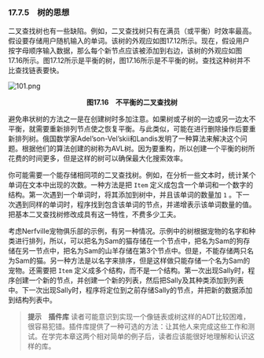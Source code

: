 ### 17.7.5　树的思想

二叉查找树也有一些缺陷。例如，二叉查找树只有在满员（或平衡）时效率最高。假设要存储用户随机输入的单词。该树的外观应如图17.12所示。现在，假设用户按字母顺序输入数据，那么每个新节点应该被添加到右边，该树的外观应如图17.16所示。图17.12所示是平衡的树，图17.16所示是不平衡的树。查找这种树并不比查找链表要快。

![101.png](./images/101.png)
<center class="my_markdown"><b class="my_markdown">图17.16　不平衡的二叉查找树</b></center>

避免串状树的方法之一是在创建树时多加注意。如果树或子树的一边或另一边太不平衡，就需要重新排列节点使之恢复平衡。与此类似，可能在进行删除操作后要重新排列树。俄国数学家Adel’son-Vel’skii和Landis发明了一种算法来解决这个问题。根据他们的算法创建的树称为AVL树。因为要重构，所以创建一个平衡的树所花费的时间更多，但是这样的树可以确保最大化搜索效率。

你可能需要一个能存储相同项的二叉查找树。例如，在分析一些文本时，统计某个单词在文本中出现的次数。一种方法是把 `Item` 定义成包含一个单词和一个数字的结构。第一次遇到一个单词时，将其添加到树中，并且该单词的数量加 `1` 。下一次遇到同样的单词时，程序找到包含该单词的节点，并递增表示该单词数量的值。把基本二叉查找树修改成具有这一特性，不费多少工夫。

考虑Nerfville宠物俱乐部的示例，有另一种情况。示例中的树根据宠物的名字和种类进行排列，所以，可以把名为Sam的猫存储在一个节点中，把名为Sam的狗存储在另一节点中，把名为Sam的山羊存储在第3个节点中。但是，不能存储两只名为Sam的猫。另一种方法是以名字来排序，但是这样做只能存储一个名为Sam的宠物。还需要把 `Item` 定义成多个结构，而不是一个结构。第一次出现Sally时，程序创建一个新的节点，并创建一个新的列表，然后把Sally及其种类添加到列表中。下一次出现Sally时，程序将定位到之前存储Sally的节点，并把新的数据添加到结构列表中。

> **提示　插件库**
> 读者可能意识到实现一个像链表或树这样的ADT比较困难，很容易犯错。插件库提供了一种可选的方法：让其他人来完成这些工作和测试。在学完本章这两个相对简单的例子后，读者应该能很好地理解和认识这样的库。

